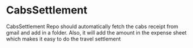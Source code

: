 # CabsSettlement
CabsSettlement Repo should automatically fetch the cabs receipt from gmail and add in a folder. Also, it will add the amount in the expense sheet which makes it easy to do the travel settlement
